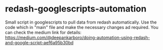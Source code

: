 # redash-googlescripts-automation
Small script in googlescripts to pull data from redash automatically.
Use the code which in "main" file and make the necessary changes ad required.
You can check the medium link for details: https://medium.com/@deepankarboro/doing-automation-using-redash-and-google-script-aef6a95b30bd
